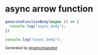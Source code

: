 # async arrow function

```js
generateFunctionBody(async () => {
  console.log("async_body");
})
```

```js
console.log("async_body");
```

<sub>
  Generated by <a href="https://github.com/jsenv/core/tree/main/packages/independent/snapshot">@jsenv/snapshot</a>
</sub>